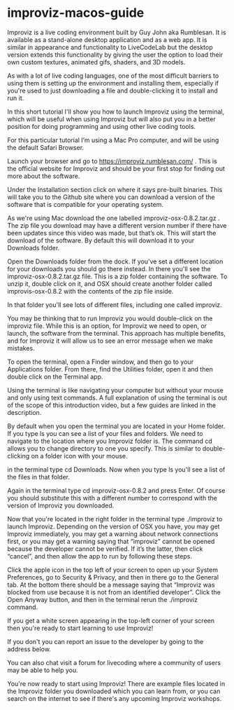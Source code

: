 # improviz-macos-guide

Improviz is a live coding environment built by Guy John aka Rumblesan. It is available as a stand-alone desktop application and as a web app. It is similar in appearance and functionality to LiveCodeLab but the desktop version extends this functionality by giving the user the option to load their own custom textures, animated gifs, shaders, and 3D models.

As with a lot of live coding languages, one of the most difficult barriers to using them is setting up the environment and installing them, especially if you're used to just downloading a file and double-clicking it to install and run it.

In this short tutorial I'll show you how to launch Improviz using the terminal, which will be useful when using Improviz but will also put you in a better position for doing programming and using other live coding tools.


For this particular tutorial I’m using a Mac Pro computer, and will be using the default Safari Browser.

Launch your browser and go to https://improviz.rumblesan.com/ . This is the official website for Improviz and should be your first stop for finding out more about the software.

Under the Installation section click on where it says pre-built binaries. This will take you to the Github site where you can download a version of the software that is compatible for your operating system.

As we're using Mac download the one labelled improviz-osx-0.8.2.tar.gz . The zip file you download may have a different version number if there have been updates since this video was made, but that’s ok. This will start the download of the software. By default this will download it to your Downloads folder.

Open the Downloads folder from the dock. If you've set a different location for your downloads you should go there instead. In there you'll see the improviz-osx-0.8.2.tar.gz file. This is a zip folder containing the software. To unzip it, double click on it, and OSX should create another folder called improvis-osx-0.8.2 with the contents of the zip file inside.

In that folder you'll see lots of different files, including one called improviz. 

You may be thinking that to run Improviz you would double-click on the improviz file. While this is an option, for Improviz we need to open, or launch, the software from the terminal. This approach has multiple benefits, and for Improviz it will allow us to see an error message when we make mistakes.

To open the terminal, open a Finder window, and then go to your Applications folder. From there, find the Utilities folder, open it and then double click on the Terminal app.

Using the terminal is like navigating your computer but without your mouse and only using text commands. A full explanation of using the terminal is out of the scope of this introduction video, but a few guides are linked in the description.

By default when you open the terminal you are located in your Home folder. If you type ls you can see a list of your files and folders. We need to navigate to the location where you Improviz folder is. The command cd allows you to change directory to one you specify. This is similar to double-clicking on a folder icon with your mouse.

in the terminal type cd Downloads. Now when you type ls you'll see a list of the files in that folder.

Again in the terminal type cd improviz-osx-0.8.2 and press Enter. Of course you should substitute this with a different number to correspond with the version of Improviz you downloaded.

Now that you're located in the right folder in the terminal type ./improviz to launch Improviz. Depending on the version of OSX you have, you may get Improviz immediately, you may get a warning about network connections first, or you may get a warning saying that “improviz” cannot be opened because the developer cannot be verified.
If it’s the latter, then click “cancel”, and then allow the app to run by following these steps.

Click the apple icon in the top left of your screen to open up your System Preferences, go to Security & Privacy, and then in there go to the General tab. At the bottom there should be a message saying that “Improviz was blocked from use because it is not from an identified developer”. Click the Open Anyway button, and then in the terminal rerun the ./improviz command.

If you get a white screen appearing in the top-left corner of your screen then you're ready to start learning to use Improviz!

If you don't you can report an issue to the developer by going to the address below.

You can also chat visit a forum for livecoding where a community of users may be able to help you.

You're now ready to start using Improviz! There are example files located in the Improviz folder you downloaded which you can learn from, or you can search on the internet to see if there's any upcoming Improviz workshops.

